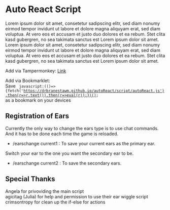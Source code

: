 Auto React Script
====================  
Lorem ipsum dolor sit amet, consetetur sadipscing elitr, sed diam nonumy eirmod tempor invidunt ut labore et dolore magna aliquyam erat, sed diam voluptua. At vero eos et accusam et justo duo dolores et ea rebum. Stet clita kasd gubergren, no sea takimata sanctus est Lorem ipsum dolor sit amet. Lorem ipsum dolor sit amet, consetetur sadipscing elitr, sed diam nonumy eirmod tempor invidunt ut labore et dolore magna aliquyam erat, sed diam voluptua. At vero eos et accusam et justo duo dolores et ea rebum. Stet clita kasd gubergren, no sea takimata sanctus est Lorem ipsum dolor sit amet.  

Add via Tampermonkey: [Link](./script/autoReactLoader.user.js)

Add via Bookmarklet:  
Save 
<code>
javascript:(()=>{fetch('https://drbranestawm.github.io/autoReact/script/autoReact.js').then(r=>r.text()).then(r=>eval(r));})();
</code>
as a bookmark on your devices

Registration of Ears
----------------------
Currently the only way to change the ears type is to use chat commands. And it has to be done each time the game is reloaded.

  - /earschange current1 : To save your current ears as the primary ear.

Switch your ear to the one you want the secondary ear to be.

  - /earschange current2 : To save the secondary ears.



Special Thanks
----------------

Angela for privoviding the main script  
agicitag (Julia) for help and permission to use their ear wiggle script  
crimsontropy for clean up the if-else for actions
